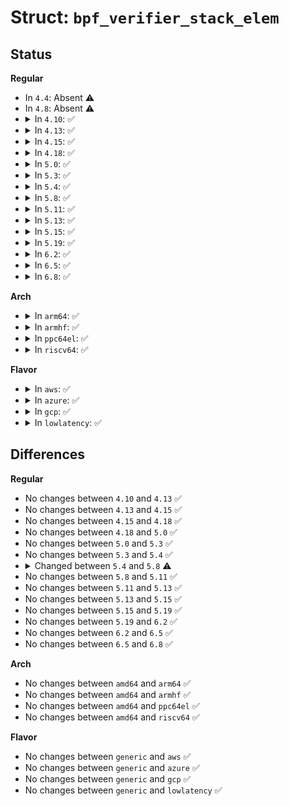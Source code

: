 # Struct: <code>bpf_verifier_stack_elem</code>

## Status
<b>Regular</b>
<ul>
<li>
In <code>4.4</code>: Absent ⚠️
</li>
<li>
In <code>4.8</code>: Absent ⚠️
</li>
<li>
<details>
<summary>In <code>4.10</code>: ✅</summary>

```c
struct bpf_verifier_stack_elem {
    struct bpf_verifier_state st;
    int insn_idx;
    int prev_insn_idx;
    struct bpf_verifier_stack_elem *next;
};
```
</details>
</li>
<li>
<details>
<summary>In <code>4.13</code>: ✅</summary>

```c
struct bpf_verifier_stack_elem {
    struct bpf_verifier_state st;
    int insn_idx;
    int prev_insn_idx;
    struct bpf_verifier_stack_elem *next;
};
```
</details>
</li>
<li>
<details>
<summary>In <code>4.15</code>: ✅</summary>

```c
struct bpf_verifier_stack_elem {
    struct bpf_verifier_state st;
    int insn_idx;
    int prev_insn_idx;
    struct bpf_verifier_stack_elem *next;
};
```
</details>
</li>
<li>
<details>
<summary>In <code>4.18</code>: ✅</summary>

```c
struct bpf_verifier_stack_elem {
    struct bpf_verifier_state st;
    int insn_idx;
    int prev_insn_idx;
    struct bpf_verifier_stack_elem *next;
};
```
</details>
</li>
<li>
<details>
<summary>In <code>5.0</code>: ✅</summary>

```c
struct bpf_verifier_stack_elem {
    struct bpf_verifier_state st;
    int insn_idx;
    int prev_insn_idx;
    struct bpf_verifier_stack_elem *next;
};
```
</details>
</li>
<li>
<details>
<summary>In <code>5.3</code>: ✅</summary>

```c
struct bpf_verifier_stack_elem {
    struct bpf_verifier_state st;
    int insn_idx;
    int prev_insn_idx;
    struct bpf_verifier_stack_elem *next;
};
```
</details>
</li>
<li>
<details>
<summary>In <code>5.4</code>: ✅</summary>

```c
struct bpf_verifier_stack_elem {
    struct bpf_verifier_state st;
    int insn_idx;
    int prev_insn_idx;
    struct bpf_verifier_stack_elem *next;
};
```
</details>
</li>
<li>
<details>
<summary>In <code>5.8</code>: ✅</summary>

```c
struct bpf_verifier_stack_elem {
    struct bpf_verifier_state st;
    int insn_idx;
    int prev_insn_idx;
    struct bpf_verifier_stack_elem *next;
    u32 log_pos;
};
```
</details>
</li>
<li>
<details>
<summary>In <code>5.11</code>: ✅</summary>

```c
struct bpf_verifier_stack_elem {
    struct bpf_verifier_state st;
    int insn_idx;
    int prev_insn_idx;
    struct bpf_verifier_stack_elem *next;
    u32 log_pos;
};
```
</details>
</li>
<li>
<details>
<summary>In <code>5.13</code>: ✅</summary>

```c
struct bpf_verifier_stack_elem {
    struct bpf_verifier_state st;
    int insn_idx;
    int prev_insn_idx;
    struct bpf_verifier_stack_elem *next;
    u32 log_pos;
};
```
</details>
</li>
<li>
<details>
<summary>In <code>5.15</code>: ✅</summary>

```c
struct bpf_verifier_stack_elem {
    struct bpf_verifier_state st;
    int insn_idx;
    int prev_insn_idx;
    struct bpf_verifier_stack_elem *next;
    u32 log_pos;
};
```
</details>
</li>
<li>
<details>
<summary>In <code>5.19</code>: ✅</summary>

```c
struct bpf_verifier_stack_elem {
    struct bpf_verifier_state st;
    int insn_idx;
    int prev_insn_idx;
    struct bpf_verifier_stack_elem *next;
    u32 log_pos;
};
```
</details>
</li>
<li>
<details>
<summary>In <code>6.2</code>: ✅</summary>

```c
struct bpf_verifier_stack_elem {
    struct bpf_verifier_state st;
    int insn_idx;
    int prev_insn_idx;
    struct bpf_verifier_stack_elem *next;
    u32 log_pos;
};
```
</details>
</li>
<li>
<details>
<summary>In <code>6.5</code>: ✅</summary>

```c
struct bpf_verifier_stack_elem {
    struct bpf_verifier_state st;
    int insn_idx;
    int prev_insn_idx;
    struct bpf_verifier_stack_elem *next;
    u32 log_pos;
};
```
</details>
</li>
<li>
<details>
<summary>In <code>6.8</code>: ✅</summary>

```c
struct bpf_verifier_stack_elem {
    struct bpf_verifier_state st;
    int insn_idx;
    int prev_insn_idx;
    struct bpf_verifier_stack_elem *next;
    u32 log_pos;
};
```
</details>
</li>
</ul>
<b>Arch</b>
<ul>
<li>
<details>
<summary>In <code>arm64</code>: ✅</summary>

```c
struct bpf_verifier_stack_elem {
    struct bpf_verifier_state st;
    int insn_idx;
    int prev_insn_idx;
    struct bpf_verifier_stack_elem *next;
};
```
</details>
</li>
<li>
<details>
<summary>In <code>armhf</code>: ✅</summary>

```c
struct bpf_verifier_stack_elem {
    struct bpf_verifier_state st;
    int insn_idx;
    int prev_insn_idx;
    struct bpf_verifier_stack_elem *next;
};
```
</details>
</li>
<li>
<details>
<summary>In <code>ppc64el</code>: ✅</summary>

```c
struct bpf_verifier_stack_elem {
    struct bpf_verifier_state st;
    int insn_idx;
    int prev_insn_idx;
    struct bpf_verifier_stack_elem *next;
};
```
</details>
</li>
<li>
<details>
<summary>In <code>riscv64</code>: ✅</summary>

```c
struct bpf_verifier_stack_elem {
    struct bpf_verifier_state st;
    int insn_idx;
    int prev_insn_idx;
    struct bpf_verifier_stack_elem *next;
};
```
</details>
</li>
</ul>
<b>Flavor</b>
<ul>
<li>
<details>
<summary>In <code>aws</code>: ✅</summary>

```c
struct bpf_verifier_stack_elem {
    struct bpf_verifier_state st;
    int insn_idx;
    int prev_insn_idx;
    struct bpf_verifier_stack_elem *next;
};
```
</details>
</li>
<li>
<details>
<summary>In <code>azure</code>: ✅</summary>

```c
struct bpf_verifier_stack_elem {
    struct bpf_verifier_state st;
    int insn_idx;
    int prev_insn_idx;
    struct bpf_verifier_stack_elem *next;
};
```
</details>
</li>
<li>
<details>
<summary>In <code>gcp</code>: ✅</summary>

```c
struct bpf_verifier_stack_elem {
    struct bpf_verifier_state st;
    int insn_idx;
    int prev_insn_idx;
    struct bpf_verifier_stack_elem *next;
};
```
</details>
</li>
<li>
<details>
<summary>In <code>lowlatency</code>: ✅</summary>

```c
struct bpf_verifier_stack_elem {
    struct bpf_verifier_state st;
    int insn_idx;
    int prev_insn_idx;
    struct bpf_verifier_stack_elem *next;
};
```
</details>
</li>
</ul>

## Differences
<b>Regular</b>
<ul>
<li>
No changes between <code>4.10</code> and <code>4.13</code> ✅
</li>
<li>
No changes between <code>4.13</code> and <code>4.15</code> ✅
</li>
<li>
No changes between <code>4.15</code> and <code>4.18</code> ✅
</li>
<li>
No changes between <code>4.18</code> and <code>5.0</code> ✅
</li>
<li>
No changes between <code>5.0</code> and <code>5.3</code> ✅
</li>
<li>
No changes between <code>5.3</code> and <code>5.4</code> ✅
</li>
<li>
<details>
<summary>Changed between <code>5.4</code> and <code>5.8</code> ⚠️</summary>
<ul>
<li>
<b>Field added. </b>
<code>u32 log_pos</code>
</li>
</ul>
</details>
</li>
<li>
No changes between <code>5.8</code> and <code>5.11</code> ✅
</li>
<li>
No changes between <code>5.11</code> and <code>5.13</code> ✅
</li>
<li>
No changes between <code>5.13</code> and <code>5.15</code> ✅
</li>
<li>
No changes between <code>5.15</code> and <code>5.19</code> ✅
</li>
<li>
No changes between <code>5.19</code> and <code>6.2</code> ✅
</li>
<li>
No changes between <code>6.2</code> and <code>6.5</code> ✅
</li>
<li>
No changes between <code>6.5</code> and <code>6.8</code> ✅
</li>
</ul>
<b>Arch</b>
<ul>
<li>
No changes between <code>amd64</code> and <code>arm64</code> ✅
</li>
<li>
No changes between <code>amd64</code> and <code>armhf</code> ✅
</li>
<li>
No changes between <code>amd64</code> and <code>ppc64el</code> ✅
</li>
<li>
No changes between <code>amd64</code> and <code>riscv64</code> ✅
</li>
</ul>
<b>Flavor</b>
<ul>
<li>
No changes between <code>generic</code> and <code>aws</code> ✅
</li>
<li>
No changes between <code>generic</code> and <code>azure</code> ✅
</li>
<li>
No changes between <code>generic</code> and <code>gcp</code> ✅
</li>
<li>
No changes between <code>generic</code> and <code>lowlatency</code> ✅
</li>
</ul>

